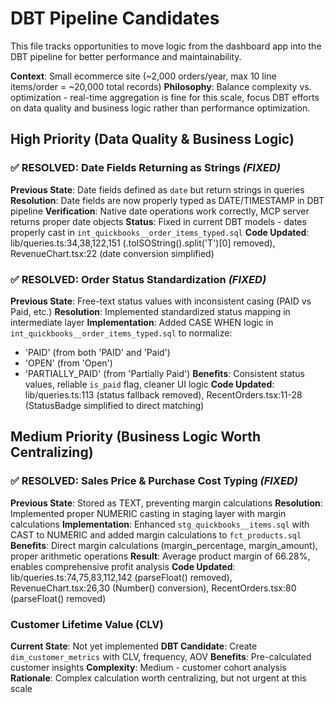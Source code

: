 # DBT Pipeline Candidates

This file tracks opportunities to move logic from the dashboard app into the DBT pipeline for better performance and maintainability.

**Context**: Small ecommerce site (~2,000 orders/year, max 10 line items/order = ~20,000 total records)
**Philosophy**: Balance complexity vs. optimization - real-time aggregation is fine for this scale, focus DBT efforts on data quality and business logic rather than performance optimization.

## High Priority (Data Quality & Business Logic)

### ✅ RESOLVED: Date Fields Returning as Strings *(FIXED)*
**Previous State**: Date fields defined as `date` but return strings in queries
**Resolution**: Date fields are now properly typed as DATE/TIMESTAMP in DBT pipeline
**Verification**: Native date operations work correctly, MCP server returns proper date objects
**Status**: Fixed in current DBT models - dates properly cast in `int_quickbooks__order_items_typed.sql`
**Code Updated**: lib/queries.ts:34,38,122,151 (.toISOString().split('T')[0] removed), RevenueChart.tsx:22 (date conversion simplified)

### ✅ RESOLVED: Order Status Standardization *(FIXED)*
**Previous State**: Free-text status values with inconsistent casing (PAID vs Paid, etc.)
**Resolution**: Implemented standardized status mapping in intermediate layer
**Implementation**: Added CASE WHEN logic in `int_quickbooks__order_items_typed.sql` to normalize:
- 'PAID' (from both 'PAID' and 'Paid')
- 'OPEN' (from 'Open')
- 'PARTIALLY_PAID' (from 'Partially Paid')
**Benefits**: Consistent status values, reliable `is_paid` flag, cleaner UI logic
**Code Updated**: lib/queries.ts:113 (status fallback removed), RecentOrders.tsx:11-28 (StatusBadge simplified to direct matching)

## Medium Priority (Business Logic Worth Centralizing)

### ✅ RESOLVED: Sales Price & Purchase Cost Typing *(FIXED)*
**Previous State**: Stored as TEXT, preventing margin calculations
**Resolution**: Implemented proper NUMERIC casting in staging layer with margin calculations
**Implementation**: Enhanced `stg_quickbooks__items.sql` with CAST to NUMERIC and added margin calculations to `fct_products.sql`
**Benefits**: Direct margin calculations (margin_percentage, margin_amount), proper arithmetic operations
**Result**: Average product margin of 66.28%, enables comprehensive profit analysis
**Code Updated**: lib/queries.ts:74,75,83,112,142 (parseFloat() removed), RevenueChart.tsx:26,30 (Number() conversion), RecentOrders.tsx:80 (parseFloat() removed)

### Customer Lifetime Value (CLV)
**Current State**: Not yet implemented
**DBT Candidate**: Create `dim_customer_metrics` with CLV, frequency, AOV
**Benefits**: Pre-calculated customer insights
**Complexity**: Medium - customer cohort analysis
**Rationale**: Complex calculation worth centralizing, but not urgent at this scale
